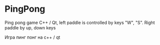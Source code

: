 # PingPong
Ping pong game C++ / Qt, left paddle is controlled by keys "W", "S". Right paddle by up, down keys

Игра пинг понг на с++ / qt
